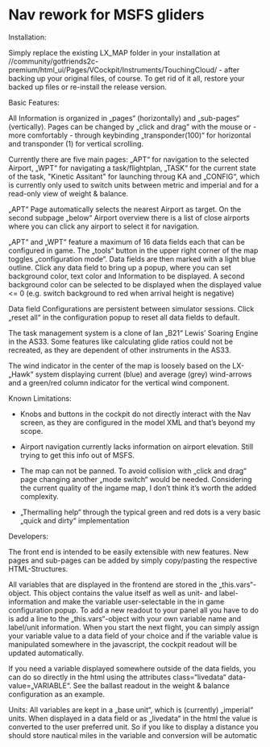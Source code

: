 # Nav rework for MSFS gliders

Installation:

Simply replace the existing LX_MAP folder in your installation at //community/gotfriends2c-premium/html_ui/Pages/VCockpit/Instruments/TouchingCloud/ - after backing up your original files, of course. To get rid of it all, restore your backed up files or re-install the release version.

Basic Features:

All Information is organized in „pages“ (horizontally) and „sub-pages“ (vertically). Pages can be changed by „click and drag“ with the mouse or - more comfortably - through keybinding „transponder(100)“ for horizontal and transponder (1) for vertical scrolling. 

Currently there are five main pages: „APT“ for navigation to the selected Airport, „WPT“ for navigating a task/flightplan, „TASK“ for the current state of the task, "Kinetic Assitant" for launching throug KA and „CONFIG“, which is currently only used to switch units between metric and imperial and for a read-only view of weight & balance.

„APT“ Page automatically selects the nearest Airport as target. On the second subpage „below“ Airport overview there is a list of close airports where you can click any airport to select it for navigation.

„APT“ and „WPT“ feature a maximum of 16 data fields each that can be configured in game. The „tools“ button in the upper right corner of the map toggles „configuration mode“. Data fields are then marked with a light blue outline. Click any data field to bring up a popup, where you can set background color, text color and Information to be displayed. A second background color can be selected to be displayed when the displayed value <= 0 (e.g. switch background to red when arrival height is negative)

Data field Configurations are persistent between simulator sessions. Click „reset all“ in the configuration popup to reset all data fields to default.

The task management system is a clone of Ian „B21“ Lewis’ Soaring Engine in the AS33. Some features like calculating glide ratios could not be recreated, as they are dependent of other instruments in the AS33. 

The wind indicator in the center of the map is loosely based on the LX-„Hawk“ system displaying current (blue) and average (grey) wind-arrows and a green/red column indicator for the vertical wind component.


Known Limitations: 

- Knobs and buttons in the cockpit do not directly interact with the Nav screen, as they are configured in the model XML and that’s beyond my scope.

- Airport navigation currently lacks information on airport elevation. Still trying to get this info out of MSFS.

- The map can not be panned. To avoid collision with „click and drag“ page changing another „mode switch“ would be needed. Considering the current quality of the ingame map, I don’t think it’s worth the added complexity. 

- „Thermalling help“ through the typical green and red dots is a very basic „quick and dirty“ implementation

 

 

Developers:

The front end is intended to be easily extensible with new features. New pages and sub-pages can be added by simply copy/pasting the respective HTML-Structures.

All variables that are displayed in the frontend are stored in the „this.vars“-object. This object contains the value itself as well as unit- and label-information and make the variable user-selectable in the in game configuration popup. To add a new readout to your panel all you have to do is add a line to the „this.vars“-object with your own variable name and label/unit information. When you start the next flight, you can simply assign your variable value to a data field of your choice and if the variable value is manipulated somewhere in the javascript, the cockpit readout will be updated automatically.

If you need a variable displayed somewhere outside of the data fields, you can do so directly in the html using the attributes  class=“livedata“ data-value=„VARIABLE“. See the ballast readout in the weight & balance configuration as an example.

Units: All variables are kept in a „base unit“, which is (currently) „imperial“ units. When displayed in a data field or as „livedata“ in the html the value is converted to the user preferred unit. So if you like to display a distance you should store nautical miles in the variable and conversion will be automatic

 

